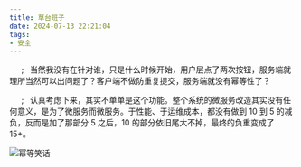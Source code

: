 ```yaml
---
title: 草台班子
date: 2024-07-13 22:21:04
tags:
- 安全
---
```


&ensp;&ensp;&ensp;;&ensp; 当然我没有在针对谁，只是什么时候开始，用户层点了两次按钮，服务端就理所当然可以出问题了？客户端不做防重复提交，服务端就没有幂等性了？

&ensp;&ensp;&ensp;;&ensp; 认真考虑下来，其实不单单是这个功能。整个系统的微服务改造其实没有任何意义，是为了微服务而微服务。于性能、于运维成本，都没有做到 10 到 5 的减负，反而是加了那部分 5 之后，10 的部分依旧尾大不掉，最终的负重变成了 15+。

![幂等笑话](/pic/工程/幂等笑话/幂等笑话.jpg)